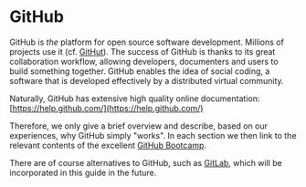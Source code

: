 # GitHub

GitHub is _the_ platform for open source software development. Millions of projects use it (cf. [GitHut](http://githut.info/)). The success of GitHub is thanks to its great collaboration workflow, allowing developers, documenters and users to build something together. GitHub enables the idea of social coding, a software that is developed effectively by a distributed virtual community.

Naturally, GitHub has extensive high quality online documentation: [https://help.github.com/](https://help.github.com/)

Therefore, we only give a brief overview and describe, based on our experiences, why GitHub simply "works". In each section we then link to the relevant contents of the excellent [GitHub Bootcamp](https://help.github.com/categories/bootcamp/).

There are of course alternatives to GitHub, such as [GitLab](https://gitlab.com), which will be incorporated in this guide in the future.



